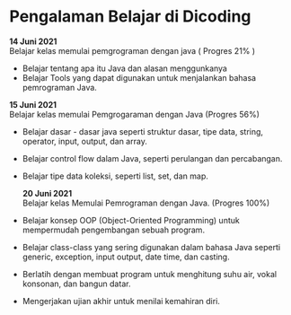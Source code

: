 # Pengalaman Belajar di Dicoding

**14 Juni 2021**<br> 
Belajar kelas memulai pemgrograman dengan java ( Progres 21% )
* Belajar tentang apa itu Java dan alasan menggunkanya
* Belajar Tools yang dapat digunakan untuk menjalankan bahasa pemrograman Java.

**15 Juni 2021**<br> 
Belajar kelas  memulai Pemgrogaraman dengan Java (Progres 56%)
* Belajar dasar - dasar java seperti struktur dasar, tipe data, string, operator, input, output, dan array.
* Belajar control flow dalam Java, seperti perulangan dan percabangan.
* Belajar tipe data koleksi, seperti list, set, dan map.

  **20 Juni 2021**<br>
Belajar kelas Memulai Pemrograman dengan Java. (Progres 100%)
* Belajar konsep OOP (Object-Oriented Programming) untuk mempermudah pengembangan sebuah program.
* Belajar class-class yang sering digunakan dalam bahasa Java seperti generic, exception, input output, date time, dan casting.
* Berlatih dengan membuat program untuk menghitung suhu air, vokal konsonan, dan bangun datar.
* Mengerjakan ujian akhir untuk menilai kemahiran diri.

